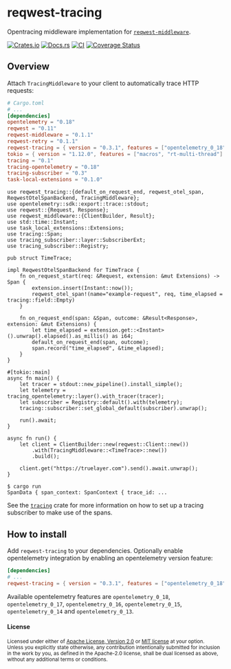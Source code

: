 # reqwest-tracing

Opentracing middleware implementation for
[`reqwest-middleware`](https://crates.io/crates/reqwest-middleware).

[![Crates.io](https://img.shields.io/crates/v/reqwest-tracing.svg)](https://crates.io/crates/reqwest-tracing)
[![Docs.rs](https://docs.rs/reqwest-tracing/badge.svg)](https://docs.rs/reqwest-tracing)
[![CI](https://github.com/TrueLayer/reqwest-middleware/workflows/CI/badge.svg)](https://github.com/TrueLayer/reqwest-middleware/actions)
[![Coverage Status](https://coveralls.io/repos/github/TrueLayer/reqwest-middleware/badge.svg?branch=main&t=UWgSpm)](https://coveralls.io/github/TrueLayer/reqwest-middleware?branch=main)

## Overview

Attach `TracingMiddleware` to your client to automatically trace HTTP requests:

```toml
# Cargo.toml
# ...
[dependencies]
opentelemetry = "0.18"
reqwest = "0.11"
reqwest-middleware = "0.1.1"
reqwest-retry = "0.1.1"
reqwest-tracing = { version = "0.3.1", features = ["opentelemetry_0_18"] }
tokio = { version = "1.12.0", features = ["macros", "rt-multi-thread"] }
tracing = "0.1"
tracing-opentelemetry = "0.18"
tracing-subscriber = "0.3"
task-local-extensions = "0.1.0"
```

```rust,skip
use reqwest_tracing::{default_on_request_end, reqwest_otel_span, ReqwestOtelSpanBackend, TracingMiddleware};
use opentelemetry::sdk::export::trace::stdout;
use reqwest::{Request, Response};
use reqwest_middleware::{ClientBuilder, Result};
use std::time::Instant;
use task_local_extensions::Extensions;
use tracing::Span;
use tracing_subscriber::layer::SubscriberExt;
use tracing_subscriber::Registry;

pub struct TimeTrace;

impl ReqwestOtelSpanBackend for TimeTrace {
    fn on_request_start(req: &Request, extension: &mut Extensions) -> Span {
        extension.insert(Instant::now());
        reqwest_otel_span!(name="example-request", req, time_elapsed = tracing::field::Empty)
    }

    fn on_request_end(span: &Span, outcome: &Result<Response>, extension: &mut Extensions) {
        let time_elapsed = extension.get::<Instant>().unwrap().elapsed().as_millis() as i64;
        default_on_request_end(span, outcome);
        span.record("time_elapsed", &time_elapsed);
    }
}

#[tokio::main]
async fn main() {
    let tracer = stdout::new_pipeline().install_simple();
    let telemetry = tracing_opentelemetry::layer().with_tracer(tracer);
    let subscriber = Registry::default().with(telemetry);
    tracing::subscriber::set_global_default(subscriber).unwrap();

    run().await;
}

async fn run() {
    let client = ClientBuilder::new(reqwest::Client::new())
        .with(TracingMiddleware::<TimeTrace>::new())
        .build();

    client.get("https://truelayer.com").send().await.unwrap();
}
```

```terminal
$ cargo run
SpanData { span_context: SpanContext { trace_id: ...
```

See the [`tracing`](https://crates.io/crates/tracing) crate for more information on how to set up a
tracing subscriber to make use of the spans.

## How to install

Add `reqwest-tracing` to your dependencies. Optionally enable opentelemetry integration by enabling
an opentelemetry version feature:

```toml
[dependencies]
# ...
reqwest-tracing = { version = "0.3.1", features = ["opentelemetry_0_18"] }
```

Available opentelemetry features are `opentelemetry_0_18`, `opentelemetry_0_17`, `opentelemetry_0_16`, `opentelemetry_0_15`, `opentelemetry_0_14` and
`opentelemetry_0_13`.

#### License

<sup>
Licensed under either of <a href="LICENSE-APACHE">Apache License, Version
2.0</a> or <a href="LICENSE-MIT">MIT license</a> at your option.
</sup>

<br>

<sub>
Unless you explicitly state otherwise, any contribution intentionally submitted
for inclusion in the work by you, as defined in the Apache-2.0 license, shall be
dual licensed as above, without any additional terms or conditions.
</sub>
